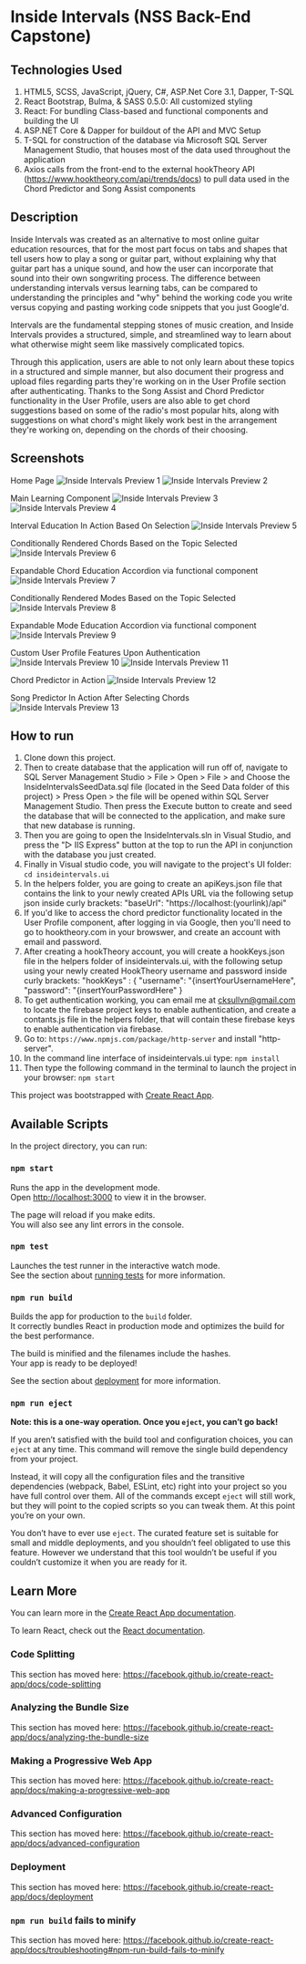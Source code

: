 # Inside Intervals (NSS Back-End Capstone)

## Technologies Used
1. HTML5, SCSS, JavaScript, jQuery, C#, ASP.Net Core 3.1, Dapper, T-SQL
2. React Bootstrap, Bulma, & SASS 0.5.0: All customized styling
3. React: For bundling Class-based and functional components and building the UI
4. ASP.NET Core & Dapper for buildout of the API and MVC Setup
5. T-SQL for construction of the database via Microsoft SQL Server Management Studio, that houses most of the data used throughout the application
6. Axios calls from the front-end to the external hookTheory API (https://www.hooktheory.com/api/trends/docs) to pull data used in the Chord Predictor and Song Assist components


## Description
Inside Intervals was created as an alternative to most online guitar education resources, that for the most part focus on tabs and shapes that tell users how to play a song or guitar part, without explaining why that guitar part has a unique sound, and how the user can incorporate that sound into their own songwriting process. The difference between understanding intervals versus learning tabs, can be compared to understanding the principles and "why" behind the working code you write versus copying and pasting working code snippets that you just Google'd.

Intervals are the fundamental stepping stones of music creation, and Inside Intervals provides a structured, simple, and streamlined way to learn about what otherwise might seem like massively complicated topics. 

Through this application, users are able to not only learn about these topics in a structured and simple manner, but also document their progress and upload files regarding parts they're working on in the User Profile section after authenticating. Thanks to the Song Assist and Chord Predictor functionality in the User Profile, users are also able to get chord suggestions based on some of the radio's most popular hits, along with suggestions on what chord's might likely work best in the arrangement they're working on, depending on the chords of their choosing.

## Screenshots

Home Page
![Inside Intervals Preview 1](https://raw.githubusercontent.com/ConnorSullivan10/InsideIntervals/master/InsideIntervals.ui/src/screenshots/home1.PNG)
![Inside Intervals Preview 2](https://raw.githubusercontent.com/ConnorSullivan10/InsideIntervals/master/InsideIntervals.ui/src/screenshots/home2.PNG)

Main Learning Component
![Inside Intervals Preview 3](https://raw.githubusercontent.com/ConnorSullivan10/InsideIntervals/master/InsideIntervals.ui/src/screenshots/learning1.PNG)
![Inside Intervals Preview 4](https://raw.githubusercontent.com/ConnorSullivan10/InsideIntervals/master/InsideIntervals.ui/src/screenshots/learning2.PNG)

Interval Education In Action Based On Selection
![Inside Intervals Preview 5](https://raw.githubusercontent.com/ConnorSullivan10/InsideIntervals/master/InsideIntervals.ui/src/screenshots/learning3.PNG)

Conditionally Rendered Chords Based on the Topic Selected
![Inside Intervals Preview 6](https://raw.githubusercontent.com/ConnorSullivan10/InsideIntervals/master/InsideIntervals.ui/src/screenshots/learning4.PNG)

Expandable Chord Education Accordion via functional component
![Inside Intervals Preview 7](https://raw.githubusercontent.com/ConnorSullivan10/InsideIntervals/master/InsideIntervals.ui/src/screenshots/learning5.PNG)

Conditionally Rendered Modes Based on the Topic Selected
![Inside Intervals Preview 8](https://raw.githubusercontent.com/ConnorSullivan10/InsideIntervals/master/InsideIntervals.ui/src/screenshots/learning6.PNG)

Expandable Mode Education Accordion via functional component
![Inside Intervals Preview 9](https://raw.githubusercontent.com/ConnorSullivan10/InsideIntervals/master/InsideIntervals.ui/src/screenshots/learning7.PNG)

Custom User Profile Features Upon Authentication
![Inside Intervals Preview 10](https://raw.githubusercontent.com/ConnorSullivan10/InsideIntervals/master/InsideIntervals.ui/src/screenshots/userProfile1.PNG)
![Inside Intervals Preview 11](https://raw.githubusercontent.com/ConnorSullivan10/InsideIntervals/master/InsideIntervals.ui/src/screenshots/userProfile2.PNG)

Chord Predictor in Action
![Inside Intervals Preview 12](https://raw.githubusercontent.com/ConnorSullivan10/InsideIntervals/master/InsideIntervals.ui/src/screenshots/userProfile3.PNG)

Song Predictor In Action After Selecting Chords
![Inside Intervals Preview 13](https://raw.githubusercontent.com/ConnorSullivan10/InsideIntervals/master/InsideIntervals.ui/src/screenshots/userProfile4.PNG)

## How to run
1. Clone down this project.
2. Then to create database that the application will run off of, navigate to SQL Server Management Studio > File > Open > File > and Choose the InsideIntervalsSeedData.sql file (located in the Seed Data folder of this project) > Press Open > the file will be opened within SQL Server Management Studio. Then press the Execute button to create and seed the database that will be connected to the application, and make sure that new database is running.
3. Then you are going to open the InsideIntervals.sln in Visual Studio, and press the "▷ IIS Express" button at the top to run the API in conjunction with the database you just created.
4. Finally in Visual studio code, you will navigate to the project's UI folder: `cd insideintervals.ui`
5. In the helpers folder, you are going to create an apiKeys.json file that contains the link to your newly created APIs URL via the following setup json inside curly brackets: "baseUrl": "https://localhost:(yourlink)/api"
6. If you'd like to access the chord predictor functionality located in the User Profile component, after logging in via Google, then you'll need to go to hooktheory.com in your browswer, and create an account with email and password.
7. After creating a hookTheory account, you will create a hookKeys.json file in the helpers folder of insideintervals.ui, with the following setup using your newly created HookTheory username and password inside curly brackets: "hookKeys" : {
    "username": "{insertYourUsernameHere",
    "password": "{insertYourPasswordHere"
  }
8. To get authentication working, you can email me at cksullvn@gmail.com to locate the firebase project keys to enable authentication, and create a contants.js file in the helpers folder, that will contain these firebase keys to enable authentication via firebase.
9. Go to: `https://www.npmjs.com/package/http-server` and install "http-server".  
10. In the command line interface of insideintervals.ui type: `npm install`   
11. Then type the following command in the terminal to launch the project in your browser: `npm start`


This project was bootstrapped with [Create React App](https://github.com/facebook/create-react-app).

## Available Scripts

In the project directory, you can run:

### `npm start`

Runs the app in the development mode.<br />
Open [http://localhost:3000](http://localhost:3000) to view it in the browser.

The page will reload if you make edits.<br />
You will also see any lint errors in the console.

### `npm test`

Launches the test runner in the interactive watch mode.<br />
See the section about [running tests](https://facebook.github.io/create-react-app/docs/running-tests) for more information.

### `npm run build`

Builds the app for production to the `build` folder.<br />
It correctly bundles React in production mode and optimizes the build for the best performance.

The build is minified and the filenames include the hashes.<br />
Your app is ready to be deployed!

See the section about [deployment](https://facebook.github.io/create-react-app/docs/deployment) for more information.

### `npm run eject`

**Note: this is a one-way operation. Once you `eject`, you can’t go back!**

If you aren’t satisfied with the build tool and configuration choices, you can `eject` at any time. This command will remove the single build dependency from your project.

Instead, it will copy all the configuration files and the transitive dependencies (webpack, Babel, ESLint, etc) right into your project so you have full control over them. All of the commands except `eject` will still work, but they will point to the copied scripts so you can tweak them. At this point you’re on your own.

You don’t have to ever use `eject`. The curated feature set is suitable for small and middle deployments, and you shouldn’t feel obligated to use this feature. However we understand that this tool wouldn’t be useful if you couldn’t customize it when you are ready for it.

## Learn More

You can learn more in the [Create React App documentation](https://facebook.github.io/create-react-app/docs/getting-started).

To learn React, check out the [React documentation](https://reactjs.org/).

### Code Splitting

This section has moved here: https://facebook.github.io/create-react-app/docs/code-splitting

### Analyzing the Bundle Size

This section has moved here: https://facebook.github.io/create-react-app/docs/analyzing-the-bundle-size

### Making a Progressive Web App

This section has moved here: https://facebook.github.io/create-react-app/docs/making-a-progressive-web-app

### Advanced Configuration

This section has moved here: https://facebook.github.io/create-react-app/docs/advanced-configuration

### Deployment

This section has moved here: https://facebook.github.io/create-react-app/docs/deployment

### `npm run build` fails to minify

This section has moved here: https://facebook.github.io/create-react-app/docs/troubleshooting#npm-run-build-fails-to-minify
